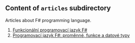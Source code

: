 ## Content of `articles` subdirectory

Articles about F# programming language.

1. [Funkcionální programovací jazyk F#](f_sharp_1.htm)
1. [Programovací jazyk F#: proměnné, funkce a datové typy](f_sharp_2.htm)
